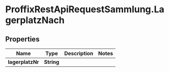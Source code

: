 # ProffixRestApiRequestSammlung.LagerplatzNach

## Properties
Name | Type | Description | Notes
------------ | ------------- | ------------- | -------------
**lagerplatzNr** | **String** |  | 


